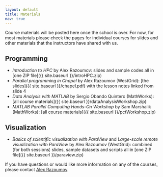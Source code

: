 ```yaml
---
layout: default
title: Materials
nav: true
---
```


Course materials will be posted here once the school is over. For now, for most materials please check
the pages for individual courses for slides and other materials that the instructors have shared with us.

## Programming

- *Introduction to HPC* by Alex Razoumov: slides and sample codes all in [one ZIP file]({{ site.baseurl
  }}/introHPC.zip)
- *Parallel programming in Chapel* by Alex Razoumov (WestGrid): [the slides]({{ site.baseurl
  }}/chapel.pdf) with the lesson notes linked from slide 4
- *Data Analysis with MATLAB* by Sergio Obando Quintero (MathWorks): [all course materials]({{
  site.baseurl }}/dataAnalysisWorkshop.zip)
- *MATLAB Parallel Computing Hands-On Workshop* by Sam Marshalik (MathWorks): [all course materials]({{
  site.baseurl }}/pctWorkshop.zip)

## Visualization

- *Basics of scientific visualization with ParaView* and *Large-scale remote visualization with ParaView*
  by Alex Razoumov (WestGrid): combined (for both sessions) slides, sample datasets and scripts all in
  [one ZIP file]({{ site.baseurl }}/paraview.zip)

If you have questions or would like more information on any of the courses, please contact
[Alex Razoumov](mailto:alex.razoumov@westgrid.ca).
